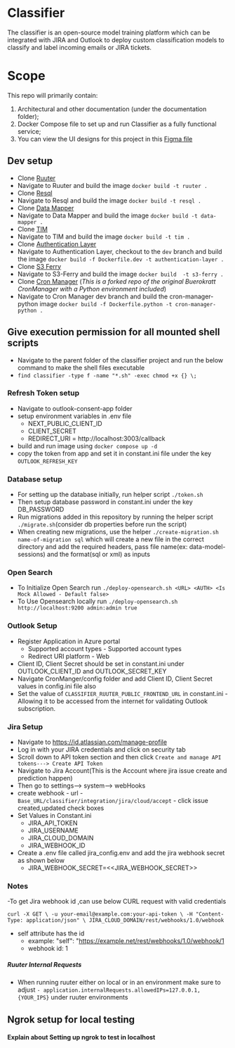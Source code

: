 # Classifier
The classifier is an open-source model training platform which can be integrated with JIRA and Outlook to deploy custom classification models to classify and label incoming emails or JIRA tickets.

# Scope

This repo will primarily contain:

1. Architectural and other documentation (under the documentation folder);
2. Docker Compose file to set up and run Classifier as a fully functional service;
3. You can view the UI designs for this project in this [Figma file](https://www.figma.com/design/VWoZu2s7auo7YTw49RqNtV/Estonian-Classifier-English-Version?node-id=712-1695&t=cx6ZZVuEkfWqlbZB-1)


## Dev setup

- Clone [Ruuter](https://github.com/buerokratt/Ruuter)
- Navigate to Ruuter and build the image `docker build -t ruuter .`
- Clone [Resql](https://github.com/buerokratt/Resql)
- Navigate to Resql and build the image `docker build -t resql .`
- Clone [Data Mapper](https://github.com/buerokratt/DataMapper)
- Navigate to Data Mapper and build the image `docker build -t data-mapper .`
- Clone [TIM](https://github.com/buerokratt/TIM)
- Navigate to TIM and build the image `docker build -t tim .`
- Clone [Authentication Layer](https://github.com/buerokratt/Authentication-layer)
- Navigate to Authentication Layer, checkout to the `dev` branch and build the image  `docker build -f Dockerfile.dev -t authentication-layer .`
- Clone [S3 Ferry](https://github.com/buerokratt/S3-Ferry)
- Navigate to S3-Ferry and build the image `docker build  -t s3-ferry .`
- Clone [Cron Manager](https://github.com/rootcodelabs/CronManager) (<i>This is a forked repo of the original Buerokratt CronManager with a Python environment included</i>)
- Navigate to Cron Manager dev branch and build the cron-manager-python image `docker build -f Dockerfile.python -t cron-manager-python .`

## Give execution permission for all mounted shell scripts
- Navigate to the parent folder of the classifier project and run the below command to make the shell files executable
- `find classifier -type f -name "*.sh" -exec chmod +x {} \;`

### Refresh Token setup

- Navigate to outlook-consent-app folder
- setup environment variables in .env file
    - NEXT_PUBLIC_CLIENT_ID
    - CLIENT_SECRET
    - REDIRECT_URI = http://localhost:3003/callback
- build and run image using `docker compose up -d`  
- copy the token from app and set it in constant.ini file under the key `OUTLOOK_REFRESH_KEY`

### Database setup

- For setting up the database initially, run helper script `./token.sh`
- Then setup database password in constant.ini under the key DB_PASSWORD
- Run migrations added in this repository by running the helper script `./migrate.sh`(consider db properties before run the script)
- When creating new migrations, use the helper `./create-migration.sh name-of-migration sql` which will create a new file in the correct directory and add the required headers, pass file name(ex: data-model-sessions) and the format(sql or xml) as inputs

### Open Search

- To Initialize Open Search run `./deploy-opensearch.sh <URL> <AUTH> <Is Mock Allowed - Default false>`
- To Use Opensearch locally run `./deploy-opensearch.sh http://localhost:9200 admin:admin true`

### Outlook Setup
- Register Application in Azure portal
  -  Supported account types - Supported account types
  - Redirect URI platform - Web
- Client ID, Client Secret should be set in constant.ini under OUTLOOK_CLIENT_ID and OUTLOOK_SECRET_KEY
- Navigate CronManger/config folder and add Client ID, Client Secret values in config.ini file also 
- Set the value of `CLASSIFIER_RUUTER_PUBLIC_FRONTEND_URL` in constant.ini - Allowing it to be accessed from the internet for validating Outlook subscription.

### Jira Setup

- Navigate to https://id.atlassian.com/manage-profile
- Log in with your JIRA credentials and click on security tab
- Scroll down to API token section and then click `Create and manage API tokens---> Create API Token`
- Navigate to Jira Account(This is the Account where jira issue create and prediction happen)
- Then go to settings--> system--> webHooks
- create webhook
      - url - `Base_URL/classifier/integration/jira/cloud/accept`
      - click issue created,updated check boxes
- Set Values in Constant.ini
     - JIRA_API_TOKEN
     - JIRA_USERNAME
     - JIRA_CLOUD_DOMAIN
     - JIRA_WEBHOOK_ID
- Create a .env file called jira_config.env and add the jira webhook secret as shown below
  - JIRA_WEBHOOK_SECRET=<<JIRA_WEBHOOK_SECRET>>


### Notes

-To get Jira webhook id ,can use below CURL request with valid credentials

`curl -X GET \
-u your-email@example.com:your-api-token \
-H "Content-Type: application/json" \
JIRA_CLOUD_DOMAIN/rest/webhooks/1.0/webhook`
- self attribute has the id
     - example: "self": "https://example.net/rest/webhooks/1.0/webhook/1
    - webhook id: 1

##### Ruuter Internal Requests

- When running ruuter either on local or in an environment make sure to adjust `- application.internalRequests.allowedIPs=127.0.0.1,{YOUR_IPS}` under ruuter environments

## Ngrok setup for local testing
#### Explain about Setting up ngrok to test in localhost
